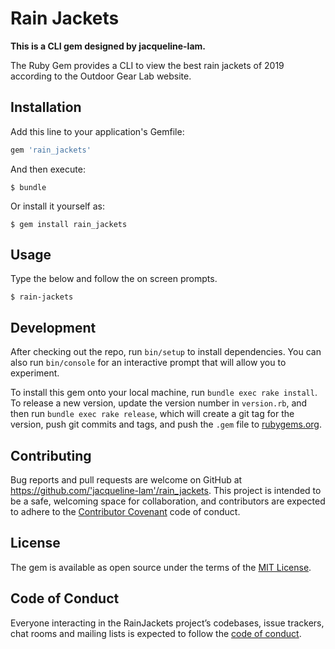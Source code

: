 # Rain Jackets

**This is a CLI gem designed by jacqueline-lam.** 

The Ruby Gem provides a CLI to view the best rain jackets of 2019 according to the Outdoor Gear Lab website.

## Installation

Add this line to your application's Gemfile:

```ruby
gem 'rain_jackets'
```

And then execute:

    $ bundle

Or install it yourself as:

    $ gem install rain_jackets

## Usage

Type the below and follow the on screen prompts.

```$ rain-jackets```

## Development

After checking out the repo, run `bin/setup` to install dependencies. You can also run `bin/console` for an interactive prompt that will allow you to experiment.

To install this gem onto your local machine, run `bundle exec rake install`. To release a new version, update the version number in `version.rb`, and then run `bundle exec rake release`, which will create a git tag for the version, push git commits and tags, and push the `.gem` file to [rubygems.org](https://rubygems.org).

## Contributing

Bug reports and pull requests are welcome on GitHub at https://github.com/'jacqueline-lam'/rain_jackets. This project is intended to be a safe, welcoming space for collaboration, and contributors are expected to adhere to the [Contributor Covenant](http://contributor-covenant.org) code of conduct.

## License

The gem is available as open source under the terms of the [MIT License](https://opensource.org/licenses/MIT).

## Code of Conduct

Everyone interacting in the RainJackets project’s codebases, issue trackers, chat rooms and mailing lists is expected to follow the [code of conduct](https://github.com/'jacqueline-lam'/rain_jackets/blob/master/CODE_OF_CONDUCT.md).
